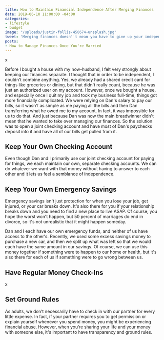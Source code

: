 ```yaml
---
title: How to Maintain Financial Independence After Merging Finances
date: 2019-06-10 11:00:00 -04:00
categories:
- lifestyle
- budget
image: "/uploads/justin-follis-450674-unsplash.jpg"
tweet: 'Merging finances doesn''t mean you have to give up your independence. '
posts:
- How to Manage Finances Once You're Married
---
```


x

Before I bought a house with my now-husband, I felt very strongly about keeping our finances separate. I thought that in order to be independent, I couldn't combine anything. Yes, we already had a shared credit card for things like groceries or dining, but that didn't really count, because he was just an authorized user on my account. However, once we bought a house, and especially once I quit my job and took my business full-time, things got more financially complicated. We were relying on Dan's salary to pay our bills, so it wasn't as simple as me paying all the bills and then Dan transferring what he owed me to my account. In fact, it was impossible for us to do that. And just because Dan was now the main breadwinner didn't mean that he wanted to take over managing our finances. So the solution was to open a joint checking account and have most of Dan's paychecks deposit into it and have all of our bills get pulled from it. 

## Keep Your Own Checking Account

Even though Dan and I primarily use our joint checking account for paying for things, we each maintain our own, separate checking accounts. We can do whatever we want with that money without having to answer to each other and it lets us feel a semblance of independence. 

## Keep Your Own Emergency Savings

Emergency savings isn't just protection for when you lose your job, get injured, or your car breaks down. It's also there for you if your relationship breaks down and you need to find a new place to live ASAP. Of course, you hope the worst won't happen, but 50 percent of marriages do end in divorce, so it's not unrealistic that it might happen someday. 

Dan and I each have our own emergency funds, and neither of us have access to the other's. Recently, we used some excess savings money to purchase a new car, and then we split up what was left so that we would each have the same amount in our savings. Of course, we can use this money together if something were to happen to our home or health, but it's also there for each of us if something were to go wrong between us. 

## Have Regular Money Check-Ins

x

## Set Ground Rules

As adults, we don't necessarily have to check in with our partner for every little expense. In fact, if your partner requires you to get permission or explain yourself whenever you spend money, you might be experiencing [financial abuse](https://www.maggiegermano.com/blog/what-you-should-know-about-financial-abuse/). However, when you're sharing your life and your money with someone else, it's important to have transparency and ground rules. 